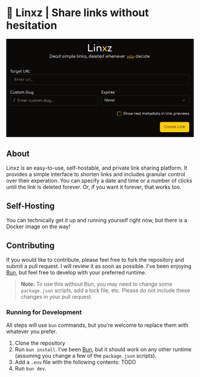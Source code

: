 # 🔗 Linxz | Share links without hesitation

<p align="center">
    <img src="repo/preview.png" />
</p>


## About

Linxz is an easy-to-use, self-hostable, and private link sharing platform. It provides a simple interface to shorten links and includes granular control over their experation. You can specify a date and time or a number of clicks until the link is deleted forever. Or, if you want it forever, that works too.

## Self-Hosting
You can technically get it up and running yourself right now, but there is a Docker image on the way!

## Contributing
If you would like to contribute, please feel free to fork the repository and submit a pull request. I will review it as soon as possible. I've been enjoying [Bun](https://bun.sh/), but feel free to develop with your preferred runtime.

> **Note:** To use this without Bun, you may need to change some `package.json` scripts, add a lock file, etc. Please do not include these changes in your pull request.

### Running for Development

All steps will use `bun` commands, but you're welcome to replace them with whatever you prefer.

1. Clone the repository
2. Run `bun install`. I've been [Bun](https://bun.sh/), but it should work on any other runtime (assuming you change a few of the `package.json` scripts).
3. Add a `.env` file with the following contents: TODO
4. Run `bun dev`.